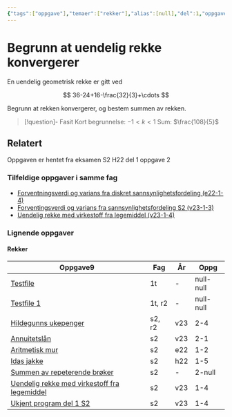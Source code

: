 ```yaml
---
{"tags":["oppgave"],"temaer":["rekker"],"alias":[null],"del":1,"oppgave":2,"fag":"s2","eksamen":"h22","dg-publish":true,"title":"Begrunn at uendelig rekke konvergerer","date":"2023-05-31","modified":"2023-05-31","permalink":"/begrunn-at-uendelig-rekke-konvergerer/","dgPassFrontmatter":true}
---
```



# Begrunn at uendelig rekke konvergerer
En uendelig geometrisk rekke er gitt ved

$$
36-24+16-\frac{32}{3}+\cdots
$$

Begrunn at rekken konvergerer, og bestem summen av rekken.

>[!question]- Fasit
>Kort begrunnelse: $-1<k<1$
>Sum: $\frac{108}{5}$

## Relatert

<p><span>Oppgaven er hentet fra eksamen S2 H22 del 1 oppgave 2</span></p><h3><span>Tilfeldige oppgaver i samme fag</span></h3><div><ul class="dataview list-view-ul"><li><span><a data-tooltip-position="top" aria-label="Forventningsverdi og varians fra sannsynlighetsfordeling.md" data-href="Forventningsverdi og varians fra sannsynlighetsfordeling.md" href="Forventningsverdi og varians fra sannsynlighetsfordeling.md" class="internal-link" target="_blank" rel="noopener">Forventningsverdi og varians fra diskret sannsynlighetsfordeling (e22-1-4)</a></span></li><li><span><a data-tooltip-position="top" aria-label="Forventingsverdi og varians fra sannsynlighetsfordeling 2.md" data-href="Forventingsverdi og varians fra sannsynlighetsfordeling 2.md" href="Forventingsverdi og varians fra sannsynlighetsfordeling 2.md" class="internal-link" target="_blank" rel="noopener">Forventingsverdi og varians fra sannsynlighetsfordeling S2 (v23-1-3)</a></span></li><li><span><a data-tooltip-position="top" aria-label="Uendelig rekke med virkestoff fra legemiddel.md" data-href="Uendelig rekke med virkestoff fra legemiddel.md" href="Uendelig rekke med virkestoff fra legemiddel.md" class="internal-link" target="_blank" rel="noopener">Uendelig rekke med virkestoff fra legemiddel (v23-1-4)</a></span></li></ul></div><h3><span>Lignende oppgaver</span></h3><h4><span>Rekker</span></h4><div><table class="dataview table-view-table"><thead class="table-view-thead"><tr class="table-view-tr-header"><th class="table-view-th"><span>Oppgave</span><span class="dataview small-text">9</span></th><th class="table-view-th"><span>Fag</span></th><th class="table-view-th"><span>År</span></th><th class="table-view-th"><span>Oppg</span></th></tr></thead><tbody class="table-view-tbody"><tr><td><span><a data-tooltip-position="top" aria-label="Testfile.md" data-href="Testfile.md" href="Testfile.md" class="internal-link" target="_blank" rel="noopener">Testfile</a></span></td><td><span>1t</span></td><td><span>-</span></td><td><span>null-null</span></td></tr><tr><td><span><a data-tooltip-position="top" aria-label="Testfile 1.md" data-href="Testfile 1.md" href="Testfile 1.md" class="internal-link" target="_blank" rel="noopener">Testfile 1</a></span></td><td><span>1t, r2</span></td><td><span>-</span></td><td><span>null-null</span></td></tr><tr><td><span><a data-tooltip-position="top" aria-label="Hildegunns ukepenger.md" data-href="Hildegunns ukepenger.md" href="Hildegunns ukepenger.md" class="internal-link" target="_blank" rel="noopener">Hildegunns ukepenger</a></span></td><td><span>s2, r2</span></td><td><span>v23</span></td><td><span>2-4</span></td></tr><tr><td><span><a data-tooltip-position="top" aria-label="Annuitetslån.md" data-href="Annuitetslån.md" href="Annuitetslån.md" class="internal-link" target="_blank" rel="noopener">Annuitetslån</a></span></td><td><span>s2</span></td><td><span>v23</span></td><td><span>2-1</span></td></tr><tr><td><span><a data-tooltip-position="top" aria-label="Aritmetisk mur.md" data-href="Aritmetisk mur.md" href="Aritmetisk mur.md" class="internal-link" target="_blank" rel="noopener">Aritmetisk mur</a></span></td><td><span>s2</span></td><td><span>e22</span></td><td><span>1-2</span></td></tr><tr><td><span><a data-tooltip-position="top" aria-label="Idas jakke.md" data-href="Idas jakke.md" href="Idas jakke.md" class="internal-link" target="_blank" rel="noopener">Idas jakke</a></span></td><td><span>s2</span></td><td><span>h22</span></td><td><span>1-5</span></td></tr><tr><td><span><a data-tooltip-position="top" aria-label="Summen av repeterende brøker.md" data-href="Summen av repeterende brøker.md" href="Summen av repeterende brøker.md" class="internal-link" target="_blank" rel="noopener">Summen av repeterende brøker</a></span></td><td><span>s2</span></td><td><span>-</span></td><td><span>2-null</span></td></tr><tr><td><span><a data-tooltip-position="top" aria-label="Uendelig rekke med virkestoff fra legemiddel.md" data-href="Uendelig rekke med virkestoff fra legemiddel.md" href="Uendelig rekke med virkestoff fra legemiddel.md" class="internal-link" target="_blank" rel="noopener">Uendelig rekke med virkestoff fra legemiddel</a></span></td><td><span>s2</span></td><td><span>v23</span></td><td><span>1-4</span></td></tr><tr><td><span><a data-tooltip-position="top" aria-label="Ukjent program del 1 S2.md" data-href="Ukjent program del 1 S2.md" href="Ukjent program del 1 S2.md" class="internal-link" target="_blank" rel="noopener">Ukjent program del 1 S2</a></span></td><td><span>s2</span></td><td><span>v23</span></td><td><span>1-4</span></td></tr></tbody></table></div>
